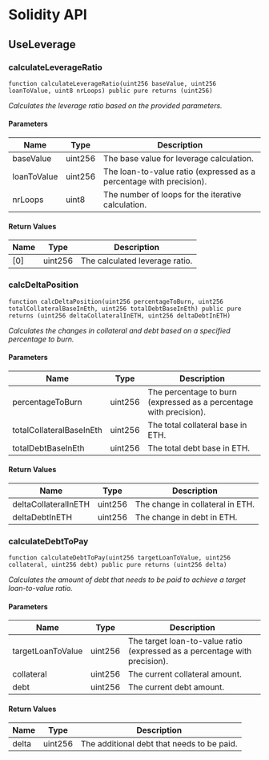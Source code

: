 # Solidity API

## UseLeverage

### calculateLeverageRatio

```solidity
function calculateLeverageRatio(uint256 baseValue, uint256 loanToValue, uint8 nrLoops) public pure returns (uint256)
```

_Calculates the leverage ratio based on the provided parameters._

#### Parameters

| Name | Type | Description |
| ---- | ---- | ----------- |
| baseValue | uint256 | The base value for leverage calculation. |
| loanToValue | uint256 | The loan-to-value ratio (expressed as a percentage with precision). |
| nrLoops | uint8 | The number of loops for the iterative calculation. |

#### Return Values

| Name | Type | Description |
| ---- | ---- | ----------- |
| [0] | uint256 | The calculated leverage ratio. |

### calcDeltaPosition

```solidity
function calcDeltaPosition(uint256 percentageToBurn, uint256 totalCollateralBaseInEth, uint256 totalDebtBaseInEth) public pure returns (uint256 deltaCollateralInETH, uint256 deltaDebtInETH)
```

_Calculates the changes in collateral and debt based on a specified percentage to burn._

#### Parameters

| Name | Type | Description |
| ---- | ---- | ----------- |
| percentageToBurn | uint256 | The percentage to burn (expressed as a percentage with precision). |
| totalCollateralBaseInEth | uint256 | The total collateral base in ETH. |
| totalDebtBaseInEth | uint256 | The total debt base in ETH. |

#### Return Values

| Name | Type | Description |
| ---- | ---- | ----------- |
| deltaCollateralInETH | uint256 | The change in collateral in ETH. |
| deltaDebtInETH | uint256 | The change in debt in ETH. |

### calculateDebtToPay

```solidity
function calculateDebtToPay(uint256 targetLoanToValue, uint256 collateral, uint256 debt) public pure returns (uint256 delta)
```

_Calculates the amount of debt that needs to be paid to achieve a target loan-to-value ratio._

#### Parameters

| Name | Type | Description |
| ---- | ---- | ----------- |
| targetLoanToValue | uint256 | The target loan-to-value ratio (expressed as a percentage with precision). |
| collateral | uint256 | The current collateral amount. |
| debt | uint256 | The current debt amount. |

#### Return Values

| Name | Type | Description |
| ---- | ---- | ----------- |
| delta | uint256 | The additional debt that needs to be paid. |

